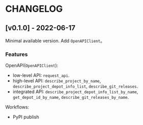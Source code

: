# CHANGELOG

## [v0.1.0] - 2022-06-17

Minimal available version. Add `OpenAPIClient`。

### Features

OpenAPI(`OpenAPIClient`):
- low-level API: `request_api`.
- high-level API: `describe_project_by_name`, `describe_project_depot_info_list`, `describe_git_releases`.
- integrated API: `describe_project_depot_info_list_by_name`, `get_depot_id_by_name`, `describe_git_releases_by_name`. 

Workflows:
- PyPI publish